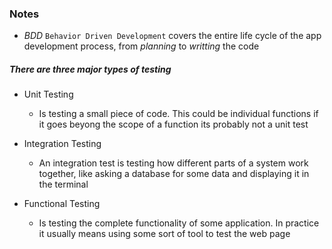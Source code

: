 ### Notes

- *BDD* `Behavior Driven Development` covers the entire life cycle of the app development process, from *planning* to *writting* the code

##### There are three major types of testing 

  - Unit Testing
    -  Is testing a small piece of code. This could be individual functions if it goes beyong the scope of a function its probably not a unit test
  
  - Integration Testing
    - An integration test is testing how different parts of a system work together, like asking a database for some data and displaying it in the terminal

  - Functional Testing
    - Is testing the complete functionality of some application. In practice it usually means using some sort of tool to test the web page

  